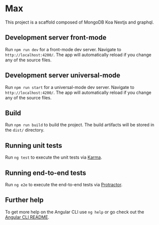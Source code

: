 # Max

This project is a scaffold composed of MongoDB Koa Nextjs and graphql.

## Development server front-mode

Run `npm run dev` for a front-mode dev server. Navigate to `http://localhost:4200/`. The app will automatically reload if you change any of the source files.

## Development server universal-mode

Run `npm run start` for a universal-mode dev server. Navigate to `http://localhost:4200/`. The app will automatically reload if you change any of the source files.

## Build

Run `npm run build` to build the project. The build artifacts will be stored in the `dist/` directory.

## Running unit tests

Run `ng test` to execute the unit tests via [Karma](https://karma-runner.github.io).

## Running end-to-end tests

Run `ng e2e` to execute the end-to-end tests via [Protractor](http://www.protractortest.org/).

## Further help

To get more help on the Angular CLI use `ng help` or go check out the [Angular CLI README](https://github.com/angular/angular-cli/blob/master/README.md).
